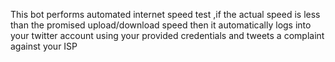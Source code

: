 This bot performs automated internet speed test ,if the actual speed is less than the promised upload/download speed then it automatically logs into your twitter account using your provided credentials and tweets a complaint against your ISP  
